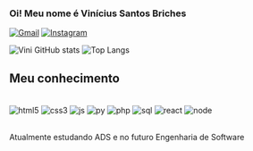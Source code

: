 ### Oi! Meu nome é Vinícius Santos Briches

[![Gmail](https://img.shields.io/badge/Gmail-D14836?style=for-the-badge&logo=gmail&logoColor=white
)](vinisanto141@gmail.com)
[![Instagram](https://img.shields.io/badge/Instagram-E4405F?style=for-the-badge&logo=instagram&logoColor=white)](https://instagram.com/briches.v)


![Vini GitHub stats](https://github-readme-stats.vercel.app/api?username=Vini-cods&show_icons=true&theme=tokyonight)
![Top Langs](https://github-readme-stats.vercel.app/api/top-langs/?username=Vini-cods&layout=compact)
## Meu conhecimento

<div style="display: inline_block"><br/>
    <img align="center" alt="html5" src="https://img.shields.io/badge/HTML5-E34F26?style=for-the-badge&logo=html5&logoColor=white "/>
    <img align="center" alt="css3" src="https://img.shields.io/badge/CSS3-1572B6?style=for-the-badge&logo=css3&logoColor=white "/>
    <img align="center" alt="js" src="https://img.shields.io/badge/JavaScript-F7DF1E?style=for-the-badge&logo=javascript&logoColor=black "/>
    <img align="center" alt="py" src="https://img.shields.io/badge/Python-14354C?style=for-the-badge&logo=python&logoColor=white "/>
    <img align="center" alt="php" src="https://img.shields.io/badge/PHP-777BB4?style=for-the-badge&logo=php&logoColor=white "/>
    <img align="center" alt="sql" src="https://img.shields.io/badge/MySQL-00000F?style=for-the-badge&logo=mysql&logoColor=white "/>
    <img align="center" alt="react" src="https://img.shields.io/badge/React-20232A?style=for-the-badge&logo=react&logoColor=61DAFB "/>
    <img align="center" alt="node" src="https://img.shields.io/badge/Node.js-43853D?style=for-the-badge&logo=node.js&logoColor=white "/>
</div><br/>


Atualmente estudando ADS e no futuro Engenharia de Software
